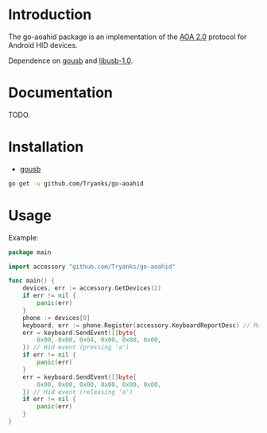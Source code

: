 # Introduction
The go-aoahid package is an implementation of the [AOA 2.0](https://source.android.com/devices/accessories/aoa2) protocol for Android HID devices.

Dependence on [gousb](https://github.com/google/gousb) and [libusb-1.0](https://github.com/libusb/libusb/wiki).

# Documentation
TODO.

# Installation
- [gousb](https://github.com/google/gousb#dependencies)

```bash
go get -u github.com/Tryanks/go-aoahid
```

# Usage

Example:
```go
package main

import accessory "github.com/Tryanks/go-aoahid"

func main() {
    devices, err := accessory.GetDevices(2)
    if err != nil {
        panic(err)
    }
    phone := devices[0]
    keyboard, err := phone.Register(accessory.KeyboardReportDesc) // Register keyboard report descriptor
    err = keyboard.SendEvent([]byte{
        0x00, 0x00, 0x04, 0x00, 0x00, 0x00,
    }) // Hid event (pressing 'a')
    if err != nil {
        panic(err)
    }
    err = keyboard.SendEvent([]byte{
        0x00, 0x00, 0x00, 0x00, 0x00, 0x00,
    }) // Hid event (releasing 'a')
    if err != nil {
        panic(err)
    }
}
```